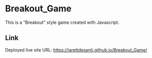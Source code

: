 # Breakout_Game

This is a "Breakout" style game created with Javascript.

## Link

Deployed live site URL: https://jarettdesanti.github.io/Breakout_Game/
